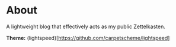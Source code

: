 # About

A lightweight blog that effectively acts as my public Zettelkasten.

**Theme:** (lightspeed)[https://github.com/carpetscheme/lightspeed]

